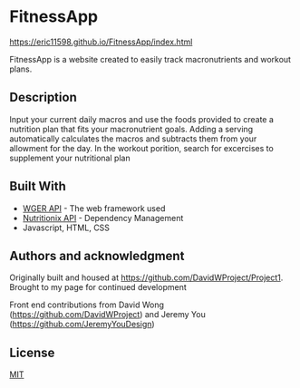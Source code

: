 # FitnessApp

https://eric11598.github.io/FitnessApp/index.html

FitnessApp is a website created to easily track macronutrients and workout plans. 

## Description

Input your current daily macros and use the foods provided to create a nutrition plan that fits your macronutrient goals. Adding a serving automatically calculates the macros and subtracts them from your allowment for the day. In the workout porition, search for excercises to supplement your nutritional plan

## Built With

* [WGER API](http://wger.de/api) - The web framework used
* [Nutritionix API](https://www.nutritionix.com/) - Dependency Management
* Javascript, HTML, CSS

## Authors and acknowledgment
Originally built and housed at https://github.com/DavidWProject/Project1. Brought to my page for continued development

Front end contributions from David Wong (https://github.com/DavidWProject) and Jeremy You (https://github.com/JeremyYouDesign)

## License
[MIT](https://choosealicense.com/licenses/mit/)
